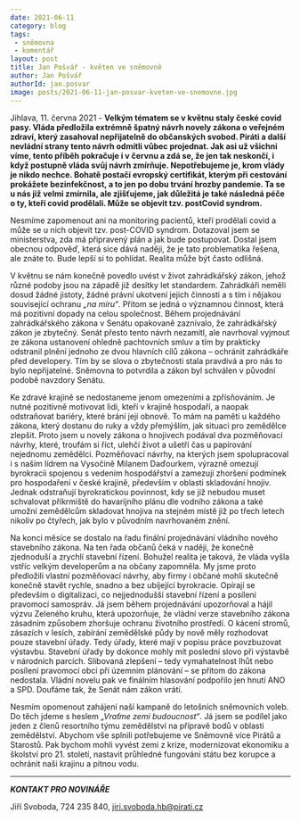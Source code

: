 ```yaml
---
date: 2021-06-11
category: blog
tags:
 - sněmovna
 - komentář
layout: post
title: Jan Pošvář - květen ve sněmovně
author: Jan Pošvář
authorId: jan.posvar
image: posts/2021-06-11-jan-posvar-kveten-ve-snemovne.jpg
---
```


Jihlava, 11. června 2021 - **Velkým tématem se v květnu staly české covid pasy. Vláda předložila extrémně špatný návrh novely zákona o veřejném zdraví, který zasahoval nepřijatelně do občanských svobod. Piráti a další nevládní strany tento návrh odmítli vůbec projednat. Jak asi už všichni víme, tento příběh pokračuje i v červnu a zdá se, že jen tak neskončí, i když postupně vláda svůj návrh zmírňuje. Nepotřebujeme je, krom vlády je nikdo nechce. Bohatě postačí evropský certifikát, kterým při cestování prokážete bezinfekčnost, a to jen po dobu trvání hrozby pandemie. Ta se u nás již velmi zmírnila, ale zjišťujeme, jak důležitá je také následná péče o ty, kteří covid prodělali. Může se objevit tzv. postCovid syndrom.** 

Nesmíme zapomenout ani na monitoring pacientů, kteří prodělali covid a může se u nich objevit tzv. post-COVID syndrom. Dotazoval jsem se ministerstva, zda má připravený plán a jak bude postupovat. Dostal jsem obecnou odpověď, která sice dává naději, že je tato problematika řešena, ale znáte to. Bude lepší si to pohlídat. Realita může být často odlišná.

V květnu se nám konečně povedlo uvést v život zahrádkářský zákon, jehož různé podoby jsou na západě již desítky let standardem. Zahrádkáři neměli dosud žádné jistoty, žádné právní ukotvení jejich činnosti a s tím i nějakou související ochranu *„na míru“*. Přitom se jedná o významnou činnost, která má pozitivní dopady na celou společnost. Během projednávání zahrádkářského zákona v Senátu opakovaně zaznívalo, že zahrádkářský zákon je zbytečný. Senát přesto tento návrh nezamítl, ale navrhoval vyjmout ze zákona ustanovení ohledně pachtovních smluv a tím by prakticky odstranil plnění jednoho ze dvou hlavních cílů zákona – ochránit zahrádkáře před developery. Tím by se slova o zbytečnosti stala pravdivá a pro nás to bylo nepřijatelné. Sněmovna to potvrdila a zákon byl schválen v původní podobě navzdory Senátu. 

Ke zdravé krajině se nedostaneme jenom omezeními a zpřísňováním. Je nutné pozitivně motivovat lidi, kteří v krajině hospodaří, a naopak odstraňovat bariéry, které brání její obnově. To mám na paměti u každého zákona, který dostanu do ruky a vždy přemýšlím, jak situaci pro zemědělce zlepšit. Proto jsem u novely zákona o hnojivech podával dva pozměňovací návrhy, které, troufám si říct, ulehčí život a ušetří čas u papírování nejednomu zemědělci. Pozměňovací návrhy, na kterých jsem spolupracoval i s naším lídrem na Vysočině Milanem Daďourkem, výrazně omezují byrokracii spojenou s vedením hospodářství a zamezují zhoršení podmínek pro hospodaření v české krajině, především v oblasti skladování hnojiv. Jednak odstraňují byrokratickou povinnost, kdy se již nebudou muset schvalovat příkrmiště do havarijního plánu dle vodního zákona a také umožní zemědělcům skladovat hnojiva na stejném místě již po třech letech nikoliv po čtyřech, jak bylo v původním navrhovaném znění.

Na konci měsíce se dostalo na řadu finální projednávání vládního nového stavebního zákona. Na ten řada občanů čeká v naději, že konečně zjednoduší a zrychlí stavební řízení. Bohužel realita je taková, že vláda vyšla vstříc velkým developerům a na občany zapomněla. My jsme proto předložili vlastní pozměňovací návrhy, aby firmy i občané mohli skutečně konečně stavět rychle, snadno a bez ubíjející byrokracie. Opírají se především o digitalizaci, co nejjednodušší stavební řízení a posílení pravomocí samospráv. Já jsem během projednávání upozorňoval a hájil výzvu Zeleného kruhu, která upozorňuje, že vládní verze stavebního zákona zásadním způsobem zhoršuje ochranu životního prostředí. O kácení stromů, zásazích v lesích, zabírání zemědělské půdy by nově měly rozhodovat pouze stavební úřady. Tedy úřady, které mají v popisu práce povzbuzovat výstavbu. Stavební úřady by dokonce mohly mít poslední slovo při výstavbě v národních parcích. Slibovaná zlepšení – tedy vymahatelnost lhůt nebo posílení pravomocí obcí při územním plánování – se přitom do zákona nedostala. Vládní novelu pak ve finálním hlasování podpořilo jen hnutí ANO a SPD. Doufáme tak, že Senát nám zákon vrátí.

Nesmím opomenout zahájení naší kampaně do letošních sněmovních voleb. Do těch jdeme s heslem *„Vraťme zemi budoucnost“*. Já jsem se podílel jako jeden z členů resortního týmu zemědělství na přípravě bodů v oblasti zemědělství. Abychom vše splnili potřebujeme ve Sněmovně více Pirátů a Starostů. Pak bychom mohli vyvést zemi z krize, modernizovat ekonomiku a školství pro 21. století, nastavit průhledné fungování státu bez korupce a ochránit naši krajinu a pitnou vodu.

---

***KONTAKT PRO NOVINÁŘE*** 

Jiří Svoboda, 724 235 840, <jiri.svoboda.hb@pirati.cz>
